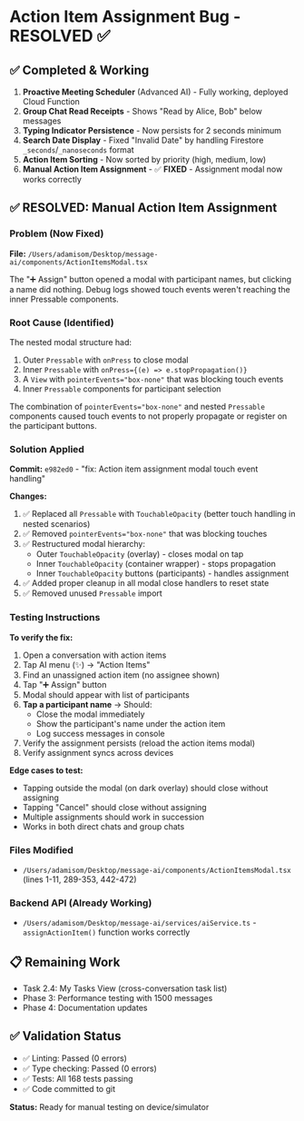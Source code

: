 # Action Item Assignment Bug - RESOLVED ✅

## ✅ Completed & Working

1. **Proactive Meeting Scheduler** (Advanced AI) - Fully working, deployed Cloud Function
2. **Group Chat Read Receipts** - Shows "Read by Alice, Bob" below messages
3. **Typing Indicator Persistence** - Now persists for 2 seconds minimum
4. **Search Date Display** - Fixed "Invalid Date" by handling Firestore `_seconds`/`_nanoseconds` format
5. **Action Item Sorting** - Now sorted by priority (high, medium, low)
6. **Manual Action Item Assignment** - ✅ **FIXED** - Assignment modal now works correctly

## ✅ RESOLVED: Manual Action Item Assignment

### Problem (Now Fixed)

**File:** `/Users/adamisom/Desktop/message-ai/components/ActionItemsModal.tsx`

The "➕ Assign" button opened a modal with participant names, but clicking a name did nothing. Debug logs showed touch events weren't reaching the inner Pressable components.

### Root Cause (Identified)

The nested modal structure had:
1. Outer `Pressable` with `onPress` to close modal
2. Inner `Pressable` with `onPress={(e) => e.stopPropagation()}`
3. A `View` with `pointerEvents="box-none"` that was blocking touch events
4. Inner `Pressable` components for participant selection

The combination of `pointerEvents="box-none"` and nested `Pressable` components caused touch events to not properly propagate or register on the participant buttons.

### Solution Applied

**Commit:** `e982ed0` - "fix: Action item assignment modal touch event handling"

**Changes:**
1. ✅ Replaced all `Pressable` with `TouchableOpacity` (better touch handling in nested scenarios)
2. ✅ Removed `pointerEvents="box-none"` that was blocking touches
3. ✅ Restructured modal hierarchy:
   - Outer `TouchableOpacity` (overlay) - closes modal on tap
   - Inner `TouchableOpacity` (container wrapper) - stops propagation
   - Inner `TouchableOpacity` buttons (participants) - handles assignment
4. ✅ Added proper cleanup in all modal close handlers to reset state
5. ✅ Removed unused `Pressable` import

### Testing Instructions

**To verify the fix:**

1. Open a conversation with action items
2. Tap AI menu (✨) → "Action Items"
3. Find an unassigned action item (no assignee shown)
4. Tap "➕ Assign" button
5. Modal should appear with list of participants
6. **Tap a participant name** → Should:
   - Close the modal immediately
   - Show the participant's name under the action item
   - Log success messages in console
7. Verify the assignment persists (reload the action items modal)
8. Verify assignment syncs across devices

**Edge cases to test:**
- Tapping outside the modal (on dark overlay) should close without assigning
- Tapping "Cancel" should close without assigning
- Multiple assignments should work in succession
- Works in both direct chats and group chats

### Files Modified

- `/Users/adamisom/Desktop/message-ai/components/ActionItemsModal.tsx` (lines 1-11, 289-353, 442-472)

### Backend API (Already Working)

- `/Users/adamisom/Desktop/message-ai/services/aiService.ts` - `assignActionItem()` function works correctly

## 📋 Remaining Work

- Task 2.4: My Tasks View (cross-conversation task list)
- Phase 3: Performance testing with 1500 messages
- Phase 4: Documentation updates

## ✅ Validation Status

- ✅ Linting: Passed (0 errors)
- ✅ Type checking: Passed (0 errors)
- ✅ Tests: All 168 tests passing
- ✅ Code committed to git

**Status:** Ready for manual testing on device/simulator

